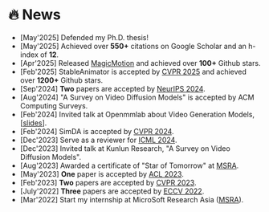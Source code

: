 # 🔥 News
<!-- 加点表情包,直接复制图片即可  https://github.com/guodongxiaren/README/blob/master/emoji.md?tdsourcetag=s_pcqq_aiomsg -->

- [May'2025] Defended my Ph.D. thesis!
- [May'2025] Achieved over **550+** citations on Google Scholar and an h-index of **12**.
- [Apr'2025] Released [MagicMotion](https://quanhaol.github.io/magicmotion-site/) and achieved over **100+** Github stars.
- [Feb'2025] StableAnimator is accepted by [CVPR 2025](https://cvpr.thecvf.com/) and achieved over **1200+** Github stars.
- [Sep'2024] **Two** papers are accepted by [NeurIPS 2024](https://neurips.cc/Conferences/2024).
- [Aug'2024] "A Survey on Video Diffusion Models" is accepted by ACM Computing Surveys.
- [Feb'2024] Invited talk at Openmmlab about Video Generation Models, [[slides](/files/VideoGenerationModel.pdf)].
- [Feb'2024] SimDA is accepted by [CVPR 2024](https://cvpr.thecvf.com/).
- [Dec'2023] Serve as a reviewer for [ICML 2024](https://icml.cc/).
- [Dec'2023] Invited talk at Kunlun Research, "A Survey on Video Diffusion Models".
- [Aug'2023] Awarded a certificate of "Star of Tomorrow" at [MSRA](https://www.microsoft.com/en-us/research/lab/microsoft-research-asia/).
- [May'2023] **One** paper is accepted by [ACL 2023](https://2023.aclweb.org/).
- [Feb'2023] **Two** papers are accepted by [CVPR 2023](https://cvpr2023.thecvf.com/).
- [July'2022] **Three** papers are accepted by [ECCV 2022](https://eccv2022.ecva.net/).
- [Mar'2022] Start my internship at MicroSoft Research Asia ([MSRA](https://www.microsoft.com/en-us/research/lab/microsoft-research-asia/)).

